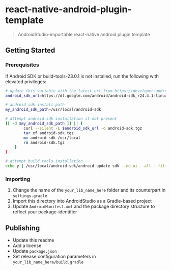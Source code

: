 
# react-native-android-plugin-template

> AndroidStudio-importable react-native android plugin template

## Getting Started

### Prerequisites

If Android SDK or build-tools-23.0.1 is not installed, run the following with elevated privileges:

```bash
# update this variable with the latest url from https://developer.android.com/studio/index.html#downloads
android_sdk_url=https://dl.google.com/android/android-sdk_r24.4.1-linux.tgz

# android sdk install path
my_android_sdk_path=/usr/local/android-sdk

# attempt android sdk installation if not present
[[ -d $my_android_sdk_path ]] || {
        curl --silent -L $android_sdk_url -o android-sdk.tgz
        tar xf android-sdk.tgz
        mv android-sdk /usr/local
        rm android-sdk.tgz
    }
}

# attempt build tools installation
echo y | /usr/local/android-sdk/android update sdk --no-ui --all --filter build-tools-23.0.1
```

### Importing

1. Change the name of the `your_lib_name_here` folder and its counterpart in `settings.gradle`
2. Import this directory into AndroidStudio as a Gradle-based project
3. Update `AndroidManifest.xml` and the package directory structure to reflect your package-identifier 

## Publishing

* Update this readme
* Add a license
* Update `package.json`
* Set release configuration parameters in `your_lib_name_here/build.gradle`